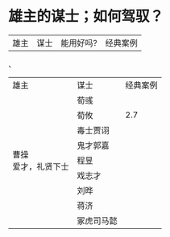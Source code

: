 
# 雄主的谋士；如何驾驭？

<table>
  <tr> <td>雄主</td> <td>谋士</td> <td>能用好吗?</td> <td>经典案例</td> </tr>
</table>
  
  
<table> 
    <tr><td>雄主</td> <td>谋士</td> <td>经典案例</td> </tr>
    <tr> <td rowspan="9">曹操<br>爱才，礼贤下士<br> </td> 
         <td>荀彧</td> <td> </td> </tr>
    <tr> <td>荀攸</td> <td>2.7</td> </tr> 、
    <tr> <td>毒士贾诩</td> <td></td> </tr> 
    <tr> <td>鬼才郭嘉</td> <td></td> </tr> 
    <tr> <td>程昱</td> <td></td> </tr> 
    <tr> <td>戏志才</td> <td></td> </tr> 
    <tr> <td>刘晔</td> <td></td> </tr> 
    <tr> <td>蒋济</td> <td></td> </tr> 
    <tr> <td>冢虎司马懿</td> <td></td> </tr> 
</table>

